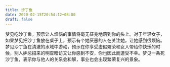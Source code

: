 ```yaml
---
title: 沙丁鱼
date: 2020-02-15T20:54:12+08:00
draft: false
---
```


梦见吃沙丁鱼，预示让人烦恼的事情将毫无征兆地落到你的头上。对于年轻女子，如果梦见把沙丁鱼放在桌子上，预示有个她厌恶的人在关注她，让她感到很烦恼。梦见沙丁鱼在清澈的水域中游动，预示在你享受虚假繁荣和女人带给你快乐的时候，别人妒忌招来的明查暗访又让你感到不安，你也因此而遭受不幸。梦见一条死沙丁鱼，表示你与他人的关系会和解，事业也会出现繁荣复兴的景象。